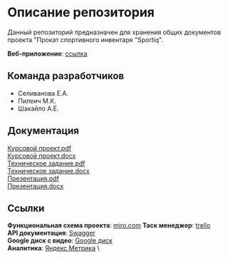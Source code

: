 ﻿# Описание репозитория

Данный репозиторий предназначен для хранения общих документов проекта "Прокат спортивного инвентаря "Sportiq".

**Веб-приложение**: [ссылка](http://45.147.160.96:8084/catalog)

## Команда разработчиков

- Селиванова Е.А.
- Пилеич М.К.
- Шакайло А.Е.

## Документация

[Курсовой проект.pdf](https://github.com/doyouknowdeway/docs/blob/main/Kursovoy%20proyekt.pdf) \
[Курсовой проект.docx](https://github.com/doyouknowdeway/docs/blob/main/Kursovoy%20proyekt.docx) \
[Техническое задание.pdf](https://github.com/doyouknowdeway/docs/blob/main/Tekhnicheskoe_zadanie.pdf) \
[Техническое задание.docx](https://github.com/doyouknowdeway/docs/blob/main/Tekhnicheskoe_zadanie.docx) \
[Презентация.pdf](https://github.com/doyouknowdeway/docs/blob/main/Presentation.pdf) \
[Презентация.docx](https://github.com/doyouknowdeway/docs/blob/main/Presentation.pptx) 


## Ссылки

**Функциональная схема проекта**: [miro.com](https://miro.com/app/board/uXjVOJDZz68=/) 
**Таск менеджер**: [trello](https://trello.com/b/0S0E4ObT/sports-equipment-rent) \
**API документация**: [Swagger](https://app.swaggerhub.com/apis/katseliv/sports-equipment-rent/1.0.0) \
**Google диск с видео**: [Google диск](https://drive.google.com/drive/folders/16ZM1yzYwVSphHK3J6uWa7C5PNFbDZ1ct) \
**Аналитика**: [Яндекс Метрика](https://metrika.yandex.ru/dashboard?group=dekaminute&period=today&id=88673146) \